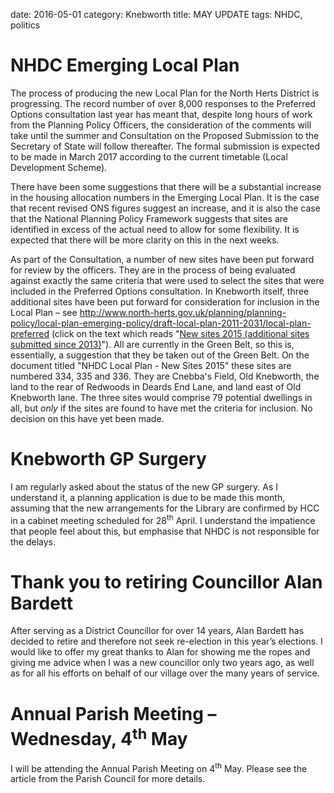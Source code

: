 date: 2016-05-01
category: Knebworth
title: MAY UPDATE
tags: NHDC, politics




# NHDC Emerging Local Plan


The process of producing the new Local Plan for the North Herts District
is progressing. The record number of over 8,000 responses to the
Preferred Options consultation last year has meant that, despite long
hours of work from the Planning Policy Officers, the consideration of
the comments will take until the summer and Consultation on the Proposed
Submission to the Secretary of State will follow thereafter. The formal
submission is expected to be made in March 2017 according to the current
timetable (Local Development Scheme).


There have been some suggestions that there will be a substantial
increase in the housing allocation numbers in the Emerging Local Plan.
It is the case that recent revised ONS figures suggest an increase, and
it is also the case that the National Planning Policy Framework suggests
that sites are identified in excess of the actual need to allow for some
flexibility. It is expected that there will be more clarity on this in
the next weeks.


As part of the Consultation, a number of new sites have been put forward
for review by the officers. They are in the process of being evaluated
against exactly the same criteria that were used to select the sites
that were included in the Preferred Options consultation. In Knebworth
itself, three additional sites have been put forward for consideration
for inclusion in the Local Plan – see
http://www.north-herts.gov.uk/planning/planning-policy/local-plan-emerging-policy/draft-local-plan-2011-2031/local-plan-preferred
(click on the text which reads "[New sites 2015 (additional sites
submitted
since 2013)](http://www.north-herts.gov.uk/sites/northherts-cms/files/Composite%20document%202.pdf)").
All are currently in the Green Belt, so this is, essentially, a
suggestion that they be taken out of the Green Belt. On the document
titled "NHDC Local Plan - New Sites 2015" these sites are numbered 334,
335 and 336. They are Cnebba's Field, Old Knebworth, the land to the
rear of Redwoods in Deards End Lane, and land east of Old Knebworth
lane. The three sites would comprise 79 potential dwellings in all, but
*only* if the sites are found to have met the criteria for inclusion. No
decision on this have yet been made.


# Knebworth GP Surgery


I am regularly asked about the status of the new GP surgery. As I
understand it, a planning application is due to be made this month,
assuming that the new arrangements for the Library are confirmed by HCC
in a cabinet meeting scheduled for 28<sup>th</sup> April. I understand
the impatience that people feel about this, but emphasise that NHDC is
not responsible for the delays.


# Thank you to retiring Councillor Alan Bardett


After serving as a District Councillor for over 14 years, Alan Bardett
has decided to retire and therefore not seek re-election in this year’s
elections. I would like to offer my great thanks to Alan for showing me
the ropes and giving me advice when I was a new councillor only two
years ago, as well as for all his efforts on behalf of our village over
the many years of service.


# Annual Parish Meeting – Wednesday, 4<sup>th</sup> May


I will be attending the Annual Parish Meeting on 4<sup>th</sup> May.
Please see the article from the Parish Council for more details.
